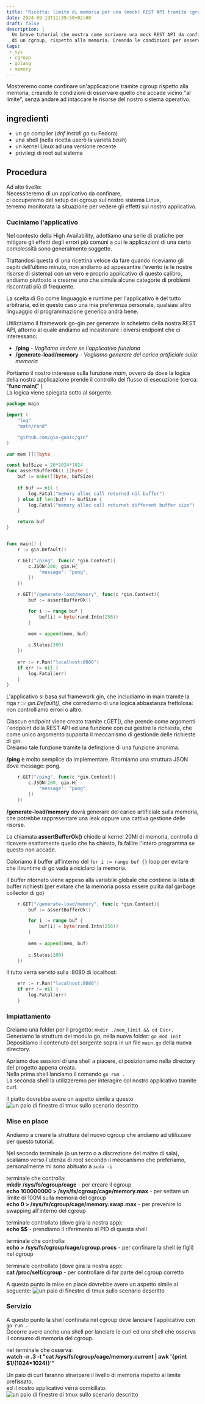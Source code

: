 ```yaml
---
title: "Ricetta: limite di memoria per una (mock) REST API tramite cgroups"
date: 2024-09-19T11:39:50+02:00
draft: false
description: |
  Un breve tutorial che mostra come scrivere una mock REST API da confinare all'interno
  di un cgroup, rispetto alla memoria. Creando le condizioni per osservare quello che accade vicino al limite.
tags:
 - sys
 - cgroup
 - golang
 - memory
---
```


Mostreremo come confinare un'applicazione tramite cgroup rispetto alla memoria,
creando le condizioni di osservare quello che accade vicino "al limite",
senza andare ad intaccare le risorse del nostro sistema operativo.

## ingredienti

 + un go compiler (*dnf install go* su Fedora)
 + una shell (nella ricetta userò la varietà *bash*)
 + un kernel Linux ad una versione recente
 + privilegi di root sul sistema

## Procedura
Ad alto livello:   
Necessiteremo di un applicativo da confinare,    
ci occuperemo del setup dei cgroup sul nostro sistema Linux,    
terremo monitorata la situazione per vedere gli effetti sul nostro applicativo.

### Cuciniamo l'applicativo
Nel contesto della High Availability, adottiamo una serie di pratiche per mitigare gli effetti degli
errori più comuni a cui le applicazioni di una certa complessità sono generalmente soggette.

Trattandosi questa di una ricettina veloce da fare quando riceviamo gli ospiti dell'ultimo minuto,
non andiamo ad appesantire l'evento (e le nostre risorse di sistema) con un vero e proprio applicativo di questo calibro,
andiamo piuttosto a crearne uno che simula alcune categorie di problemi riscontrati più di frequente.

La scelta di Go come linguaggio e runtime per l'applicativo è del tutto arbitraria, ed in questo caso una
mia preferenza personale, qualsiasi altro linguaggio di programmazione generico andrà bene.

Utilizziamo il framework go-gin per generare lo scheletro della nostra REST API,
attorno al quale andiamo ad incastonare i diversi endpoint che ci interessano:

  + **/ping** - *Vogliamo vedere se l'applicativo funziona*
  + **/generate-load/memory** - *Vogliamo generare del carico artificiale sulla memoria*

Portiamo il nostro interesse sulla funzione *main*, ovvero da dove la logica
della nostra applicazione prende il controllo del flusso di esecuzione (cerca: "**func main(**" )   
La logica viene spiegata sotto al sorgente.
```go main.go
package main

import (
	"log"
	"math/rand"

	"github.com/gin-gonic/gin"
)

var mem [][]byte

const bufSize = 20*1024*1024
func assertBufferOk() []byte {
	buf := make([]byte, bufSize)
	
	if buf == nil {
		log.Fatal("memory alloc call returned nil buffer")
	} else if len(buf) != bufSize {
		log.Fatal("memory alloc call returnet different buffer size")
	}

	return buf
}


func main() {
	r := gin.Default()

	r.GET("/ping", func(c *gin.Context){
		c.JSON(200, gin.H{
			"message": "pong",
		})
	})

	r.GET("/generate-load/memory", func(c *gin.Context){
		buf := assertBufferOk()

		for i := range buf {
			buf[i] = byte(rand.Intn(256))
		}

		mem = append(mem, buf)
		
		c.Status(200)
	})
	
	err := r.Run("localhost:8080")
	if err != nil {
		log.Fatal(err)
	}
}

```

L'applicativo si basa sul framework gin, che includiamo in main tramite la riga *r := gin.Default()*,
che corrediamo di una logica abbastanza frettolosa: non controlliamo errori o altro.

Ciascun endpoint viene creato tramite r.GET(), che prende come argomenti l'endpoint della REST API ed una funzione
con cui gestire la richiesta, che come unico argomento supporta il meccanismo di gestionde delle richieste di gin.   
Creiamo tale funzione tramite la definzione di una funzione anonima.

**/ping** è molto semplice da implementare. Ritorniamo una struttura JSON dove message: pong.
```go
	r.GET("/ping", func(c *gin.Context){
		c.JSON(200, gin.H{
			"message": "pong",
		})
	})
```

**/generate-load/memory** dovrà generare del carico artificiale sulla memoria, che potrebbe rappresentare
una leak oppure una cattiva gestione delle risorse.

La chiamata **assertBufferOk()** chiede al kernel 20Mi di memoria, controlla di ricevere esattamente
quello che ha chiesto, fa fallire l'intero programma se questo non accade.   

Coloriamo il buffer all'interno del `for i := range buf {}` loop per evitare che il runtime di go
vada a riciclarci la memoria.

Il buffer ritornato viene appeso alla variabile globale che contiene la lista di buffer richiesti (per
evitare che la memoria possa essere pulita dal garbage collector di go)
```go
	r.GET("/generate-load/memory", func(c *gin.Context){
		buf := assertBufferOk()

		for i := range buf {
			buf[i] = byte(rand.Intn(256))
		}
		
		mem = append(mem, buf)
		
		c.Status(200)
	})
```

Il tutto verrà servito sulla :8080 di localhost:
```go
	err := r.Run("localhost:8080")
	if err != nil {
		log.Fatal(err)
	}
```

### Impiattamento
Creiamo una folder per il progetto: `mkdir ./mem_limit && cd Esc+.`   
Generiamo la struttura del modulo go, nella nuova folder: `go mod init`   
Depositiamo il contenuto del sorgente sopra in un file `main.go` della nuova directory.

Apriamo due sessioni di una shell a piacere, ci posizioniamo nella directory del progetto appena creata.   
Nella prima shell lanciamo il comando `go run .`   
La seconda shell la utilizzeremo per interagire col nostro applicativo tramite curl.

Il piatto dovrebbe avere un aspetto simile a questo
![un paio di finestre di tmux sullo scenario descritto](/posts/images/gorest_1-curl.png "REST api e curl")

### Mise en place
Andiamo a creare la struttura del nuovo cgroup che andiamo ad utilizzare per questo tutorial.

Nel secondo terminale (o un terzo o a discrezione del maitre di sala), scaliamo verso l'utenza di root
secondo il meccanismo che preferiamo, personalmente mi sono abituato a `sudo -i`

terminale che controlla:   
**mkdir /sys/fs/cgroup/cage** - per creare il cgroup    
**echo 100000000 > /sys/fs/cgroup/cage/memory.max** - per settare un limite di 100M sulla memoria del cgroup    
**echo 0 > /sys/fs/cgroup/cage/memory.swap.max** - per prevenire lo swapping all'interno del cgroup

terminale controllato (dove gira la nostra app):   
**echo $$** - prendiamo il riferimento al PID di questa shell

terminale che controlla:   
**echo <PID> > /sys/fs/cgroup/cage/cgroup.procs** - per confinare la shell (e figli) nel cgroup   

terminale controllato (dove gira la nostra app):   
**cat /proc/self/cgroup** - per controllare di far parte del cgroup corretto

A questo punto la mise en place dovrebbe avere un aspetto simile al seguente:
![un paio di finestre di tmux sullo scenario descritto](/posts/images/gorest_1-cgroup-setup.png "setup del cgroup")


### Servizio
A questo punto la shell confinata nel cgroup deve lanciare l'applicativo con `go run .`  
Occorre avere anche una shell per lanciare le curl ed una shell che osserva il consumo di memoria del cgroup.

nel terminale che osserva:   
**watch -n .3 -t "cat /sys/fs/cgroup/cage/memory.current | awk '{print \$1/(1024*1024)}'"**

Un paio di curl faranno straripare il livello di memoria rispetto al limite prefissato,  
ed il nostro applicativo verrà oomkillato.
![un paio di finestre di tmux sullo scenario descritto](/posts/images/gorest_1-oomkilled.png "rest api killed")